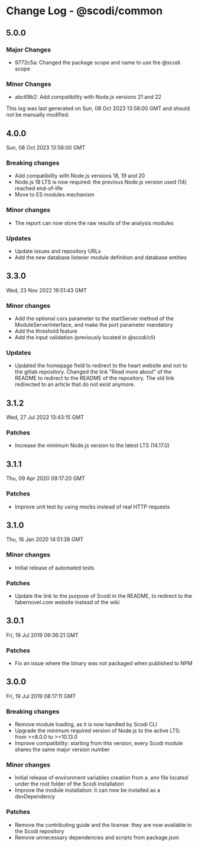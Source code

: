 # Change Log - @scodi/common

## 5.0.0

### Major Changes

- 9772c5a: Changed the package scope and name to use the @scodi scope

### Minor Changes

- abc69b2: Add compatibility with Node.js versions 21 and 22

This log was last generated on Sun, 08 Oct 2023 13:58:00 GMT and should not be manually modified.

## 4.0.0

Sun, 08 Oct 2023 13:58:00 GMT

### Breaking changes

- Add compatibility with Node.js versions 18, 19 and 20
- Node.js 18 LTS is now required: the previous Node.js version used (14) reached end-of-life
- Move to ES modules mechanism

### Minor changes

- The report can now store the raw results of the analysis modules

### Updates

- Update issues and repository URLs
- Add the new database listener module definition and database entities

## 3.3.0

Wed, 23 Nov 2022 19:51:43 GMT

### Minor changes

- Add the optional cors parameter to the startServer method of the ModuleServerInterface, and make the port parameter mandatory
- Add the threshold feature
- Add the input validation (previously located in @scodi/cli)

### Updates

- Updated the homepage field to redirect to the heart website and not to the gitlab repository. Changed the link "Read more about" of the README to redirect to the README of the repository. The old link redirected to an article that do not exist anymore.

## 3.1.2

Wed, 27 Jul 2022 13:43:15 GMT

### Patches

- Increase the minimum Node.js version to the latest LTS (14.17.0)

## 3.1.1

Thu, 09 Apr 2020 09:17:20 GMT

### Patches

- Improve unit test by using mocks instead of real HTTP requests

## 3.1.0

Thu, 16 Jan 2020 14:51:38 GMT

### Minor changes

- Initial release of automated tests

### Patches

- Update the link to the purpose of Scodi in the README, to redirect to the fabernovel.com website instead of the wiki

## 3.0.1

Fri, 19 Jul 2019 09:36:21 GMT

### Patches

- Fix an issue where the binary was not packaged when published to NPM

## 3.0.0

Fri, 19 Jul 2019 08:17:11 GMT

### Breaking changes

- Remove module loading, as it is now handled by Scodi CLI
- Upgrade the minimum required version of Node.js to the active LTS: from >=8.0.0 to >=10.13.0
- Improve compatibility: starting from this version, every Scodi module shares the same major version number

### Minor changes

- Initial release of environment variables creation from a .env file located under the root folder of the Scodi installation
- Improve the module installation: it can now be installed as a devDependency

### Patches

- Remove the contributing guide and the license: they are now available in the Scodi repository
- Remove unnecessary dependencies and scripts from package.json
